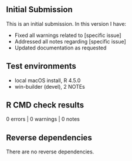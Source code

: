## Initial Submission
This is an initial submission. In this version I have:
* Fixed all warnings related to [specific issue]
* Addressed all notes regarding [specific issue]
* Updated documentation as requested

## Test environments
* local macOS install, R 4.5.0
* win-builder (devel), 2 NOTEs

## R CMD check results
0 errors | 0 warnings | 0 notes

## Reverse dependencies
There are no reverse dependencies.
